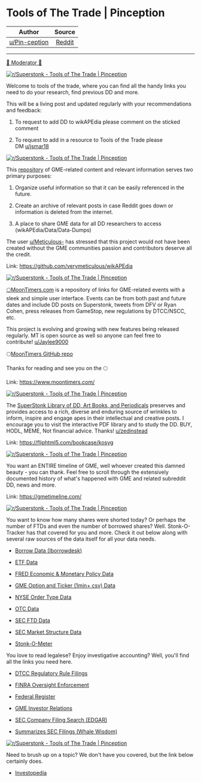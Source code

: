 Tools of The Trade | Pinception
===============================

| Author       | Source       | 
| :-------------: |:-------------:|
|  [u/Pin-ception](https://www.reddit.com/user/Pin-ception/) | [Reddit](https://www.reddit.com/r/Superstonk/comments/p1q4kv/tools_of_the_trade_pinception/) | 

---

[🚀 Moderator 🚀](https://www.reddit.com/r/Superstonk/search?q=flair_name%3A%22%F0%9F%9A%80%20Moderator%20%F0%9F%9A%80%22&restrict_sr=1)

[![r/Superstonk - Tools of The Trade | Pinception](https://preview.redd.it/ejkw3kqpgjg71.png?width=1087&format=png&auto=webp&s=acd7870a36c602e4f2e43793ae72456b8e65496a)](https://preview.redd.it/ejkw3kqpgjg71.png?width=1087&format=png&auto=webp&s=acd7870a36c602e4f2e43793ae72456b8e65496a)

Welcome to tools of the trade, where you can find all the handy links you need to do your research, find previous DD and more.

This will be a living post and updated regularly with your recommendations and feedback:

1.  To request to add DD to wikAPEdia please comment on the sticked comment

2.  To request to add in a resource to Tools of the Trade please DM [u/jsmar18](https://www.reddit.com/u/jsmar18/)

[![r/Superstonk - Tools of The Trade | Pinception](https://preview.redd.it/d23ecdnbgjg71.png?width=1089&format=png&auto=webp&s=ea5567dca808663f2699b236fe79a42f663e20d6)](https://preview.redd.it/d23ecdnbgjg71.png?width=1089&format=png&auto=webp&s=ea5567dca808663f2699b236fe79a42f663e20d6)

This [repository](https://github.com/verymeticulous/wikAPEdia) of GME-related content and relevant information serves two primary purposes:

1.  Organize useful information so that it can be easily referenced in the future.

2.  Create an archive of relevant posts in case Reddit goes down or information is deleted from the internet.

3.  A place to share GME data for all DD researchers to access (wikAPEdia/Data/Data-Dumps)

The user [u/Meticulous-](https://www.reddit.com/u/Meticulous-/) has stressed that this project would not have been created without the GME communities passion and contributors deserve all the credit.

Link: <https://github.com/verymeticulous/wikAPEdia>

[![r/Superstonk - Tools of The Trade | Pinception](https://preview.redd.it/uttbvr4dgjg71.png?width=1091&format=png&auto=webp&s=74ef257dc2d814acbda3b1ec4b3409edc5d64202)](https://preview.redd.it/uttbvr4dgjg71.png?width=1091&format=png&auto=webp&s=74ef257dc2d814acbda3b1ec4b3409edc5d64202)

[🌕MoonTimers.com](https://www.moontimers.com/) is a repository of links for GME-related events with a sleek and simple user interface. Events can be from both past and future dates and include DD posts on Superstonk, tweets from DFV or Ryan Cohen, press releases from GameStop, new regulations by DTCC/NSCC, etc.

This project is evolving and growing with new features being released regularly. MT is open source as well so anyone can feel free to contribute! [u/Jaylee9000](https://www.reddit.com/u/Jaylee9000/)

🌕[MoonTimers GitHub repo](https://github.com/jlevy-io/moontimers)

Thanks for reading and see you on the 🌕

Link: <https://www.moontimers.com/>

[![r/Superstonk - Tools of The Trade | Pinception](https://preview.redd.it/fjeg8d7fijg71.png?width=1089&format=png&auto=webp&s=b5a16a8a7f5d118ea466c53ebf0e7a00421cdcc2)](https://preview.redd.it/fjeg8d7fijg71.png?width=1089&format=png&auto=webp&s=b5a16a8a7f5d118ea466c53ebf0e7a00421cdcc2)

The [SuperStonk Library of DD, Art Books, and Periodicals](https://fliphtml5.com/bookcase/kosyg) preserves and provides access to a rich, diverse and enduring source of wrinkles to inform, inspire and engage apes in their intellectual and creative posts. I encourage you to visit the interactive PDF library and to study the DD. BUY, HODL, MEME, Not financial advice. Thanks! [u/zedinstead](https://www.reddit.com/u/zedinstead/)

Link: <https://fliphtml5.com/bookcase/kosyg>

[![r/Superstonk - Tools of The Trade | Pinception](https://preview.redd.it/3u4o3hhhijg71.png?width=1091&format=png&auto=webp&s=f906a6ec68fea377c7c12bc631b307459376d72a)](https://preview.redd.it/3u4o3hhhijg71.png?width=1091&format=png&auto=webp&s=f906a6ec68fea377c7c12bc631b307459376d72a)

You want an ENTIRE timeline of GME, well whoever created this damned beauty - you can thank. Feel free to scroll through the extensively documented history of what's happened with GME and related subreddit DD, news and more.

Link: <https://gmetimeline.com/>

[![r/Superstonk - Tools of The Trade | Pinception](https://preview.redd.it/zcrqwi5igjg71.png?width=1091&format=png&auto=webp&s=6c1d00c13bed208fde40df569c1a3d7d71521f91)](https://preview.redd.it/zcrqwi5igjg71.png?width=1091&format=png&auto=webp&s=6c1d00c13bed208fde40df569c1a3d7d71521f91)

You want to know how many shares were shorted today? Or perhaps the number of FTDs and even the number of borrowed shares? Well. Stonk-O-Tracker has that covered for you and more. Check it out below along with several raw sources of the data itself for all your data needs.

-   [Borrow Data (Iborrowdesk)](https://iborrowdesk.com/report/GME)

-   [ETF Data](https://etfdb.com/)

-   [FRED Economic & Monetary Policy Data](https://fred.stlouisfed.org/)

-   [GME Option and Ticker (1min+ csv) Data](https://github.com/verymeticulous/wikAPEdia/tree/main/Data/Data-Dumps)

-   [NYSE Order Type Data](https://www.nyse.com/markets/nyse/trading-info#equities-order-types)

-   [OTC Data](https://otctransparency.finra.org/otctransparency/AtsIssueData)

-   [SEC FTD Data](https://www.sec.gov/data/foiadocsfailsdatahtm)

-   [SEC Market Structure Data](https://www.sec.gov/marketstructure/downloads.html)

-   [Stonk-O-Meter](https://gme.crazyawesomecompany.com/)

You love to read legalese? Enjoy investigative accounting? Well, you'll find all the links you need here.

-   [DTCC Regulatory Rule Filings](https://www.dtcc.com/legal/sec-rule-filings)

-   [FINRA Oversight Enforcement](https://www.finra.org/rules-guidance/oversight-enforcement/disciplinary-actions)

-   [Federal Register](https://www.federalregister.gov/)

-   [GME Investor Relations](https://news.gamestop.com/home)

-   [SEC Company Filing Search (EDGAR)](https://www.sec.gov/edgar/searchedgar/companysearch.html)

-   [Summarizes SEC Filings (Whale Wisdom)](https://whalewisdom.com/stock/gme)

[![r/Superstonk - Tools of The Trade | Pinception](https://preview.redd.it/4bvwom3lgjg71.png?width=1090&format=png&auto=webp&s=23ec416e0086ce242168ff6c218c5ed3672937c1)](https://preview.redd.it/4bvwom3lgjg71.png?width=1090&format=png&auto=webp&s=23ec416e0086ce242168ff6c218c5ed3672937c1)

Need to brush up on a topic? We don't have you covered, but the link below certainly does.

-   [Investopedia](https://www.investopedia.com/)
